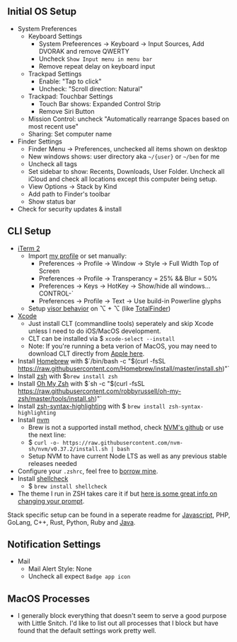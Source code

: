 ## Initial OS Setup
- System Preferences
  - Keyboard Settings
    - System Prefeerences -> Keyboard -> Input Sources, Add DVORAK and remove QWERTY
    - Uncheck `Show Input menu in menu bar`
    - Remove repeat delay on keyboard input
  - Trackpad Settings
    - Enable: "Tap to click"
    - Uncheck: "Scroll direction: Natural"
  - Trackpad: Touchbar Settings
    - Touch Bar shows: Expanded Control Strip
    - Remove Siri Button
  - Mission Control: uncheck "Automatically rearrange Spaces based on most recent use" 
  - Sharing: Set computer name
- Finder Settings
  - Finder Menu -> Preferences, unchecked all items shown on desktop
  - New windows shows: user directory aka `~/{user}` or `~/ben` for me
  - Uncheck all tags
  - Set sidebar to show: Recents, Downloads, User Folder. Uncheck all iCloud and check all locations except this computer being setup.
  - View Options -> Stack by Kind
  - Add path to Finder's toolbar
  - Show status bar
- Check for security updates & install

## CLI Setup
- [iTerm 2](https://www.iterm2.com/downloads.html)
  - Import [my profile](/iTerm-profile-jbb.json) or set manually:
    - Preferences -> Profile -> Window -> Style -> Full Width Top of Screen
    - Preferences -> Profile -> Transperancy = 25% && Blur = 50%
    - Preferences -> Keys -> HotKey -> Show/hide all windows... CONTROL-`
    - Preferences -> Profile -> Text -> Use build-in Powerline glyphs
  - Setup [visor behavior](https://apple.stackexchange.com/questions/48796/iterm-as-a-slide-out-terminal-from-the-top-of-the-screen) on ⌥ + ⌥ (like [TotalFinder](https://totalfinder.binaryage.com))
- [Xcode](https://apps.apple.com/us/app/xcode/id497799835)
  - Just install CLT (commandline tools) seperately and skip Xcode unless I need to do iOS/MacOS development.
  - CLT can be installed via $ `xcode-select --install`
  - Note: If you're running a beta verion of MacOS, you may need to download CLT directly from [Apple here](https://developer.apple.com/download/more/).
- Install [Homebrew](https://brew.sh/) with $`/bin/bash -c "$(curl -fsSL https://raw.githubusercontent.com/Homebrew/install/master/install.sh)"`
- Install [zsh](https://www.zsh.org/) with $`brew install zsh`
- Install [Oh My Zsh](https://github.com/ohmyzsh/ohmyzsh) with $`sh -c "$(curl -fsSL https://raw.githubusercontent.com/robbyrussell/oh-my-zsh/master/tools/install.sh)"`
- Install [zsh-syntax-highlighting](https://github.com/zsh-users/zsh-syntax-highlighting) with $ `brew install zsh-syntax-highlighting`
- Install [nvm](https://github.com/nvm-sh/nvm#installation-and-update)
  - Brew is not a supported install method, check [NVM's github](https://github.com/nvm-sh/nvm#install--update-script) or use the next line:
  - $ `curl -o- https://raw.githubusercontent.com/nvm-sh/nvm/v0.37.2/install.sh | bash`
  - Setup NVM to have current Node LTS as well as any previous stable releases needed
- Configure your `.zshrc`, feel free to [borrow mine](/.zshrc).
- Install [shellcheck](https://github.com/koalaman/shellcheck)
  - $ `brew install shellcheck`
- The theme I run in ZSH takes care it if but [here is some great info on changing your prompt](https://phoenixnap.com/kb/change-bash-prompt-linux).

Stack specific setup can be found in a seperate readme for [Javascript](/javascript.md), PHP, GoLang, C++, Rust, Python, Ruby and [Java](/java.md).

## Notification Settings
- Mail
  - Mail Alert Style: None
  - Uncheck all expect `Badge app icon`
  
## MacOS Processes
- I generally block everything that doesn't seem to serve a good purpose with Little Snitch. I'd like to list out all processes that I block but have found that the default settings work pretty well.
